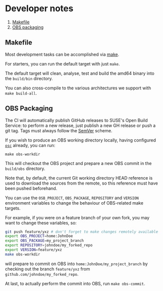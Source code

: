 # Developer notes

1. [Makefile](#makefile)
2. [OBS packaging](#obs-packaging)


## Makefile

Most development tasks can be accomplished via [make](../Makefile).

For starters, you can run the default target with just `make`.

The default target will clean, analyse, test and build the amd64 binary into the `build/bin` directory.

You can also cross-compile to the various architectures we support with `make build-all`.


## OBS Packaging

The CI will automatically publish GitHub releases to SUSE's Open Build Service: to perform a new release, just publish a new GH release or push a git tag. Tags must always follow the [SemVer](https://semver.org/) scheme.

If you wish to produce an OBS working directory locally, having configured [`osc`](https://en.opensuse.org/openSUSE:OSC) already, you can run:
```
make obs-workdir
```
This will checkout the OBS project and prepare a new OBS commit in the `build/obs` directory.

Note that, by default, the current Git working directory HEAD reference is used to download the sources from the remote, so this reference must have been pushed beforehand.
  
You can use the `OSB_PROJECT`, `OBS_PACKAGE`, `REPOSITORY` and `VERSION` environment variables to change the behaviour of OBS-related make targets.

For example, if you were on a feature branch of your own fork, you may want to change these variables, so:
```bash
git push feature/yxz # don't forget to make changes remotely available
export OBS_PROJECT=home:JohnDoe
export OBS_PACKAGE=my_project_branch
export REPOSITORY=johndoe/my_forked_repo
export VERSION=feature/yxz
make obs-workdir
``` 
will prepare to commit on OBS into `home:JohnDoe/my_project_branch` by checking out the branch `feature/yxz` from `github.com/johndoe/my_forked_repo`.

At last, to actually perform the commit into OBS, run `make obs-commit`. 
